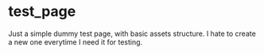 test_page
=========

Just a simple dummy test page, with basic assets structure.
I hate to create a new one everytime I need it for testing.
